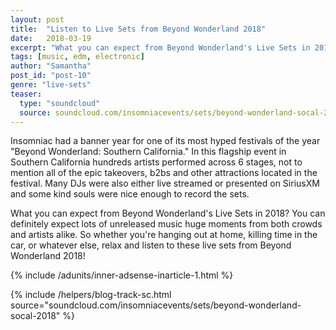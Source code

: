 ```yaml
---
layout: post
title:  "Listen to Live Sets from Beyond Wonderland 2018"
date:   2018-03-19
excerpt: "What you can expect from Beyond Wonderland's Live Sets in 2018? You can definitely expect lots of unreleased music huge moments from both crowds and artists alike."
tags: [music, edm, electronic]
author: "Samantha"
post_id: "post-10"
genre: "live-sets"
teaser:
  type: "soundcloud"
  source: soundcloud.com/insomniacevents/sets/beyond-wonderland-socal-2018
---
```

Insomniac had a banner year for one of its most hyped festivals of the year "Beyond Wonderland: Southern California." In this flagship event in Southern California hundreds artists performed across 6 stages, not to mention all of the epic takeovers, b2bs and other attractions located in the festival. Many DJs were also either live streamed or presented on SiriusXM and some kind souls were nice enough to record the sets.

What you can expect from Beyond Wonderland's Live Sets in 2018?
You can definitely expect lots of unreleased music huge moments from both crowds and artists alike. So whether you're hanging out at home, killing time in the car, or whatever else, relax and listen to these live sets from Beyond Wonderland 2018!

{% include /adunits/inner-adsense-inarticle-1.html %}

{% include /helpers/blog-track-sc.html source="soundcloud.com/insomniacevents/sets/beyond-wonderland-socal-2018" %}
